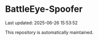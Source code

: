 # BattleEye-Spoofer

Last updated: 2025-06-26 15:53:52

This repository is automatically maintained.
